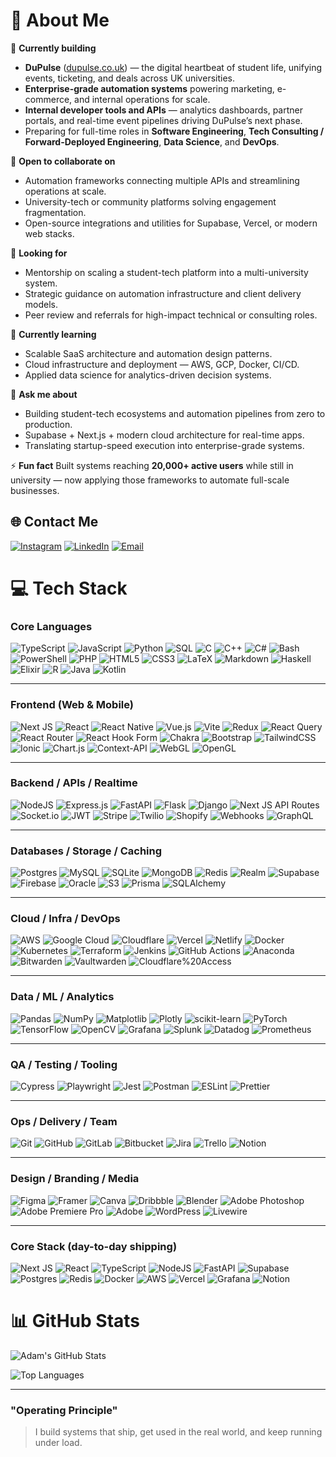 # 💫 About Me

🔭 **Currently building**
- **DuPulse** ([dupulse.co.uk](https://dupulse.co.uk)) — the digital heartbeat of student life, unifying events, ticketing, and deals across UK universities.  
- **Enterprise-grade automation systems** powering marketing, e-commerce, and internal operations for scale.  
- **Internal developer tools and APIs** — analytics dashboards, partner portals, and real-time event pipelines driving DuPulse’s next phase.  
- Preparing for full-time roles in **Software Engineering**, **Tech Consulting / Forward-Deployed Engineering**, **Data Science**, and **DevOps**.

👯 **Open to collaborate on**
- Automation frameworks connecting multiple APIs and streamlining operations at scale.  
- University-tech or community platforms solving engagement fragmentation.  
- Open-source integrations and utilities for Supabase, Vercel, or modern web stacks.

🤝 **Looking for**
- Mentorship on scaling a student-tech platform into a multi-university system.  
- Strategic guidance on automation infrastructure and client delivery models.  
- Peer review and referrals for high-impact technical or consulting roles.

🌱 **Currently learning**
- Scalable SaaS architecture and automation design patterns.  
- Cloud infrastructure and deployment — AWS, GCP, Docker, CI/CD.  
- Applied data science for analytics-driven decision systems.

💬 **Ask me about**
- Building student-tech ecosystems and automation pipelines from zero to production.  
- Supabase + Next.js + modern cloud architecture for real-time apps.  
- Translating startup-speed execution into enterprise-grade systems.

⚡ **Fun fact**
Built systems reaching **20,000+ active users** while still in university — now applying those frameworks to automate full-scale businesses.


## 🌐 Contact Me
[![Instagram](https://img.shields.io/badge/Instagram-%23E4405F.svg?logo=Instagram&logoColor=white)](https://instagram.com/adam.225_) 
[![LinkedIn](https://img.shields.io/badge/LinkedIn-%230077B5.svg?logo=linkedin&logoColor=white)](https://linkedin.com/in/adamhassxn) 
[![Email](https://img.shields.io/badge/Email-D14836?logo=gmail&logoColor=white)](mailto:02adamhassan@gmail.com) 


# 💻 Tech Stack

### Core Languages
![TypeScript](https://img.shields.io/badge/typescript-%23007ACC.svg?style=flat&logo=typescript&logoColor=white)
![JavaScript](https://img.shields.io/badge/javascript-%23323330.svg?style=flat&logo=javascript&logoColor=%23F7DF1E)
![Python](https://img.shields.io/badge/python-3670A0?style=flat&logo=python&logoColor=ffdd54)
![SQL](https://img.shields.io/badge/SQL-336791?style=flat&logo=postgresql&logoColor=white)
![C](https://img.shields.io/badge/c-%2300599C.svg?style=flat&logo=c&logoColor=white)
![C++](https://img.shields.io/badge/c++-%2300599C.svg?style=flat&logo=c%2B%2B&logoColor=white)
![C#](https://img.shields.io/badge/c%23-%23239120.svg?style=flat&logo=csharp&logoColor=white)
![Bash](https://img.shields.io/badge/Bash-121011?style=flat&logo=gnu-bash&logoColor=white)
![PowerShell](https://img.shields.io/badge/PowerShell-%235391FE.svg?style=flat&logo=powershell&logoColor=white)
![PHP](https://img.shields.io/badge/php-%23777BB4.svg?style=flat&logo=php&logoColor=white)
![HTML5](https://img.shields.io/badge/html5-%23E34F26.svg?style=flat&logo=html5&logoColor=white)
![CSS3](https://img.shields.io/badge/css3-%231572B6.svg?style=flat&logo=css3&logoColor=white)
![LaTeX](https://img.shields.io/badge/latex-%23008080.svg?style=flat&logo=latex&logoColor=white)
![Markdown](https://img.shields.io/badge/markdown-%23000000.svg?style=flat&logo=markdown&logoColor=white)
![Haskell](https://img.shields.io/badge/Haskell-5e5086?style=flat&logo=haskell&logoColor=white)
![Elixir](https://img.shields.io/badge/elixir-%234B275F.svg?style=flat&logo=elixir&logoColor=white)
![R](https://img.shields.io/badge/r-%23276DC3.svg?style=flat&logo=r&logoColor=white)
![Java](https://img.shields.io/badge/java-%23ED8B00.svg?style=flat&logo=openjdk&logoColor=white)
![Kotlin](https://img.shields.io/badge/kotlin-%237F52FF.svg?style=flat&logo=kotlin&logoColor=white)

---

### Frontend (Web & Mobile)
![Next JS](https://img.shields.io/badge/Next-black?style=flat&logo=next.js&logoColor=white)
![React](https://img.shields.io/badge/react-%2320232a.svg?style=flat&logo=react&logoColor=%2361DAFB)
![React Native](https://img.shields.io/badge/react_native-%2320232a.svg?style=flat&logo=react&logoColor=%2361DAFB)
![Vue.js](https://img.shields.io/badge/vue.js-%2335495e.svg?style=flat&logo=vuedotjs&logoColor=%234FC08D)
![Vite](https://img.shields.io/badge/vite-%23646CFF.svg?style=flat&logo=vite&logoColor=white)
![Redux](https://img.shields.io/badge/redux-%23593d88.svg?style=flat&logo=redux&logoColor=white)
![React Query](https://img.shields.io/badge/-React%20Query-FF4154?style=flat&logo=react%20query&logoColor=white)
![React Router](https://img.shields.io/badge/React_Router-CA4245?style=flat&logo=react-router&logoColor=white)
![React Hook Form](https://img.shields.io/badge/React%20Hook%20Form-%23EC5990.svg?style=flat&logo=reacthookform&logoColor=white)
![Chakra](https://img.shields.io/badge/chakra-%234ED1C5.svg?style=flat&logo=chakraui&logoColor=white)
![Bootstrap](https://img.shields.io/badge/bootstrap-%238511FA.svg?style=flat&logo=bootstrap&logoColor=white)
![TailwindCSS](https://img.shields.io/badge/TailwindCSS-38B2AC?style=flat&logo=tailwind-css&logoColor=white)
![Ionic](https://img.shields.io/badge/Ionic-%233880FF.svg?style=flat&logo=Ionic&logoColor=white)
![Chart.js](https://img.shields.io/badge/chart.js-F5788D.svg?style=flat&logo=chart.js&logoColor=white)
![Context-API](https://img.shields.io/badge/Context--Api-000000?style=flat&logo=react)
![WebGL](https://img.shields.io/badge/WebGL-990000?logo=webgl&logoColor=white&style=flat)
![OpenGL](https://img.shields.io/badge/OpenGL-%23FFFFFF.svg?style=flat&logo=opengl)

---

### Backend / APIs / Realtime
![NodeJS](https://img.shields.io/badge/node.js-6DA55F?style=flat&logo=node.js&logoColor=white)
![Express.js](https://img.shields.io/badge/express.js-%23404d59.svg?style=flat&logo=express&logoColor=%2361DAFB)
![FastAPI](https://img.shields.io/badge/FastAPI-005571?style=flat&logo=fastapi)
![Flask](https://img.shields.io/badge/flask-%23000.svg?style=flat&logo=flask&logoColor=white)
![Django](https://img.shields.io/badge/django-%23092E20.svg?style=flat&logo=django&logoColor=white)
![Next JS API Routes](https://img.shields.io/badge/Next.js%20API%20Routes-black?style=flat&logo=next.js&logoColor=white)
![Socket.io](https://img.shields.io/badge/Socket.io-black?style=flat&logo=socket.io&badgeColor=010101)
![JWT](https://img.shields.io/badge/JWT-black?style=flat&logo=JSON%20web%20tokens)
![Stripe](https://img.shields.io/badge/Stripe-626CD9?style=flat&logo=stripe&logoColor=white)
![Twilio](https://img.shields.io/badge/Twilio-F22F46?style=flat&logo=Twilio&logoColor=white)
![Shopify](https://img.shields.io/badge/Shopify-96BF48?style=flat&logo=Shopify&logoColor=white)
![Webhooks](https://img.shields.io/badge/Webhooks-000000?style=flat&logo=webhooks&logoColor=white)
![GraphQL](https://img.shields.io/badge/-GraphQL-E10098?style=flat&logo=graphql&logoColor=white)

---

### Databases / Storage / Caching
![Postgres](https://img.shields.io/badge/postgres-%23316192.svg?style=flat&logo=postgresql&logoColor=white)
![MySQL](https://img.shields.io/badge/mysql-4479A1.svg?style=flat&logo=mysql&logoColor=white)
![SQLite](https://img.shields.io/badge/sqlite-%2307405e.svg?style=flat&logo=sqlite&logoColor=white)
![MongoDB](https://img.shields.io/badge/MongoDB-%234ea94b.svg?style=flat&logo=mongodb&logoColor=white)
![Redis](https://img.shields.io/badge/redis-%23DD0031.svg?style=flat&logo=redis&logoColor=white)
![Realm](https://img.shields.io/badge/Realm-39477F?style=flat&logo=realm&logoColor=white)
![Supabase](https://img.shields.io/badge/Supabase-3ECF8E?style=flat&logo=supabase&logoColor=white)
![Firebase](https://img.shields.io/badge/firebase-%23039BE5.svg?style=flat&logo=firebase)
![Oracle](https://img.shields.io/badge/Oracle-F80000?style=flat&logo=oracle&logoColor=white)
![S3](https://img.shields.io/badge/AWS%20S3-569A31?style=flat&logo=amazon-aws&logoColor=white)
![Prisma](https://img.shields.io/badge/Prisma-2D3748?style=flat&logo=prisma&logoColor=white)
![SQLAlchemy](https://img.shields.io/badge/SQLAlchemy-D71F00?style=flat&logo=python&logoColor=white)

---

### Cloud / Infra / DevOps
![AWS](https://img.shields.io/badge/AWS-%23FF9900.svg?style=flat&logo=amazon-aws&logoColor=white)
![Google Cloud](https://img.shields.io/badge/GoogleCloud-%234285F4.svg?style=flat&logo=google-cloud&logoColor=white)
![Cloudflare](https://img.shields.io/badge/Cloudflare-F38020?style=flat&logo=Cloudflare&logoColor=white)
![Vercel](https://img.shields.io/badge/vercel-%23000000.svg?style=flat&logo=vercel&logoColor=white)
![Netlify](https://img.shields.io/badge/netlify-%23000000.svg?style=flat&logo=netlify&logoColor=#00C7B7)
![Docker](https://img.shields.io/badge/docker-%230db7ed.svg?style=flat&logo=docker&logoColor=white)
![Kubernetes](https://img.shields.io/badge/kubernetes-%23326ce5.svg?style=flat&logo=kubernetes&logoColor=white)
![Terraform](https://img.shields.io/badge/terraform-%235835CC.svg?style=flat&logo=terraform&logoColor=white)
![Jenkins](https://img.shields.io/badge/jenkins-%232C5263.svg?style=flat&logo=jenkins&logoColor=white)
![GitHub Actions](https://img.shields.io/badge/github%20actions-%232671E5.svg?style=flat&logo=githubactions&logoColor=white)
![Anaconda](https://img.shields.io/badge/Anaconda-%2344A833.svg?style=flat&logo=anaconda&logoColor=white)
![Bitwarden](https://img.shields.io/badge/bitwarden-%23175DDC.svg?style=flat&logo=bitwarden&logoColor=white)
![Vaultwarden](https://img.shields.io/badge/Vaultwarden-000000?style=flat&logo=bitwarden&logoColor=white)
![Cloudflare%20Access](https://img.shields.io/badge/Zero%20Trust-0A0A0A?style=flat&logo=cloudflare&logoColor=white)

---

### Data / ML / Analytics
![Pandas](https://img.shields.io/badge/pandas-%23150458.svg?style=flat&logo=pandas&logoColor=white)
![NumPy](https://img.shields.io/badge/numpy-%23013243.svg?style=flat&logo=numpy&logoColor=white)
![Matplotlib](https://img.shields.io/badge/Matplotlib-%23ffffff.svg?style=flat&logo=Matplotlib&logoColor=black)
![Plotly](https://img.shields.io/badge/Plotly-%233F4F75.svg?style=flat&logo=plotly&logoColor=white)
![scikit-learn](https://img.shields.io/badge/scikit--learn-%23F7931E.svg?style=flat&logo=scikit-learn&logoColor=white)
![PyTorch](https://img.shields.io/badge/PyTorch-%23EE4C2C.svg?style=flat&logo=PyTorch&logoColor=white)
![TensorFlow](https://img.shields.io/badge/TensorFlow-%23FF6F00.svg?style=flat&logo=TensorFlow&logoColor=white)
![OpenCV](https://img.shields.io/badge/opencv-%23white.svg?style=flat&logo=opencv&logoColor=white)
![Grafana](https://img.shields.io/badge/grafana-%23F46800.svg?style=flat&logo=grafana&logoColor=white)
![Splunk](https://img.shields.io/badge/splunk-%23000000.svg?style=flat&logo=splunk&logoColor=white)
![Datadog](https://img.shields.io/badge/datadog-%23632CA6.svg?style=flat&logo=datadog&logoColor=white)
![Prometheus](https://img.shields.io/badge/Prometheus-E6522C?style=flat&logo=prometheus&logoColor=white)

---

### QA / Testing / Tooling
![Cypress](https://img.shields.io/badge/-cypress-%23E5E5E5?style=flat&logo=cypress&logoColor=058a5e)
![Playwright](https://img.shields.io/badge/-playwright-%232EAD33?style=flat&logo=playwright&logoColor=white)
![Jest](https://img.shields.io/badge/-jest-%23C21325?style=flat&logo=jest&logoColor=white)
![Postman](https://img.shields.io/badge/Postman-FF6C37?style=flat&logo=postman&logoColor=white)
![ESLint](https://img.shields.io/badge/ESLint-4B3263?style=flat&logo=eslint&logoColor=white)
![Prettier](https://img.shields.io/badge/prettier-%23F7B93E.svg?style=flat&logo=prettier&logoColor=black)

---

### Ops / Delivery / Team
![Git](https://img.shields.io/badge/git-%23F05033.svg?style=flat&logo=git&logoColor=white)
![GitHub](https://img.shields.io/badge/github-%23121011.svg?style=flat&logo=github&logoColor=white)
![GitLab](https://img.shields.io/badge/gitlab-%23181717.svg?style=flat&logo=gitlab&logoColor=white)
![Bitbucket](https://img.shields.io/badge/bitbucket-%230047B3.svg?style=flat&logo=bitbucket&logoColor=white)
![Jira](https://img.shields.io/badge/jira-%230A0FFF.svg?style=flat&logo=jira&logoColor=white)
![Trello](https://img.shields.io/badge/Trello-%23026AA7.svg?style=flat&logo=Trello&logoColor=white)
![Notion](https://img.shields.io/badge/Notion-%23000000.svg?style=flat&logo=notion&logoColor=white)

---

### Design / Branding / Media
![Figma](https://img.shields.io/badge/figma-%23F24E1E.svg?style=flat&logo=figma&logoColor=white)
![Framer](https://img.shields.io/badge/Framer-black?style=flat&logo=framer&logoColor=blue)
![Canva](https://img.shields.io/badge/Canva-%2300C4CC.svg?style=flat&logo=Canva&logoColor=white)
![Dribbble](https://img.shields.io/badge/Dribbble-EA4C89?style=flat&logo=dribbble&logoColor=white)
![Blender](https://img.shields.io/badge/blender-%23F5792A.svg?style=flat&logo=blender&logoColor=white)
![Adobe Photoshop](https://img.shields.io/badge/adobe%20photoshop-%2331A8FF.svg?style=flat&logo=adobe%20photoshop&logoColor=white)
![Adobe Premiere Pro](https://img.shields.io/badge/Adobe%20Premiere%20Pro-9999FF.svg?style=flat&logo=Adobe%20Premiere%20Pro&logoColor=white)
![Adobe](https://img.shields.io/badge/adobe-%23FF0000.svg?style=flat&logo=adobe&logoColor=white)
![WordPress](https://img.shields.io/badge/WordPress-%23117AC9.svg?style=flat&logo=WordPress&logoColor=white)
![Livewire](https://img.shields.io/badge/livewire-%234e56a6.svg?style=flat&logo=livewire&logoColor=white)

---

### Core Stack (day-to-day shipping)
![Next JS](https://img.shields.io/badge/Next-black?style=flat&logo=next.js&logoColor=white)
![React](https://img.shields.io/badge/react-%2320232a.svg?style=flat&logo=react&logoColor=%2361DAFB)
![TypeScript](https://img.shields.io/badge/typescript-%23007ACC.svg?style=flat&logo=typescript&logoColor=white)
![NodeJS](https://img.shields.io/badge/node.js-6DA55F?style=flat&logo=node.js&logoColor=white)
![FastAPI](https://img.shields.io/badge/FastAPI-005571?style=flat&logo=fastapi)
![Supabase](https://img.shields.io/badge/Supabase-3ECF8E?style=flat&logo=supabase&logoColor=white)
![Postgres](https://img.shields.io/badge/postgres-%23316192.svg?style=flat&logo=postgresql&logoColor=white)
![Redis](https://img.shields.io/badge/redis-%23DD0031.svg?style=flat&logo=redis&logoColor=white)
![Docker](https://img.shields.io/badge/docker-%230db7ed.svg?style=flat&logo=docker&logoColor=white)
![AWS](https://img.shields.io/badge/AWS-%23FF9900.svg?style=flat&logo=amazon-aws&logoColor=white)
![Vercel](https://img.shields.io/badge/vercel-%23000000.svg?style=flat&logo=vercel&logoColor=white)
![Grafana](https://img.shields.io/badge/grafana-%23F46800.svg?style=flat&logo=grafana&logoColor=white)
![Notion](https://img.shields.io/badge/Notion-%23000000.svg?style=flat&logo=notion&logoColor=white)



# 📊 GitHub Stats

<!-- overall stats -->
![Adam's GitHub Stats](https://github-readme-stats.vercel.app/api?username=AdamsCode1&show_icons=true&theme=transparent&hide_border=false&count_private=true&include_all_commits=true)

<!-- top languages -->
![Top Languages](https://github-readme-stats.vercel.app/api/top-langs/?username=AdamsCode1&layout=compact&theme=transparent&hide_border=false&count_private=true&langs_count=8)


---

### "Operating Principle"
> I build systems that ship, get used in the real world, and keep running under load.
